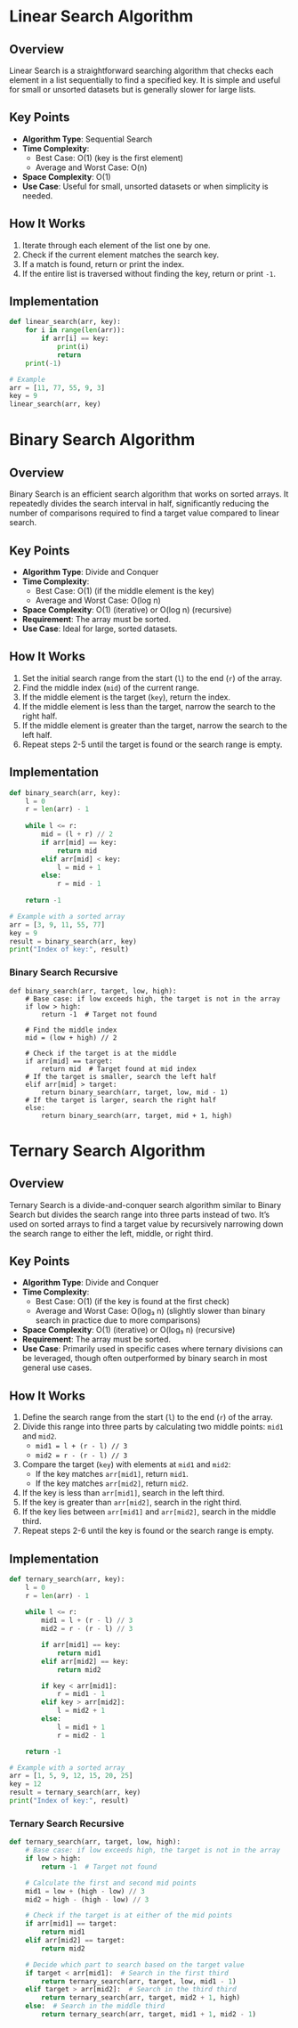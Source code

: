 # Linear Search Algorithm

## Overview
Linear Search is a straightforward searching algorithm that checks each element in a list sequentially to find a specified key. It is simple and useful for small or unsorted datasets but is generally slower for large lists.

## Key Points
- **Algorithm Type**: Sequential Search
- **Time Complexity**: 
  - Best Case: O(1) (key is the first element)
  - Average and Worst Case: O(n)
- **Space Complexity**: O(1)
- **Use Case**: Useful for small, unsorted datasets or when simplicity is needed.

## How It Works
1. Iterate through each element of the list one by one.
2. Check if the current element matches the search key.
3. If a match is found, return or print the index.
4. If the entire list is traversed without finding the key, return or print `-1`.

## Implementation
```python
def linear_search(arr, key):
    for i in range(len(arr)):
        if arr[i] == key:
            print(i)
            return
    print(-1)

# Example
arr = [11, 77, 55, 9, 3]
key = 9
linear_search(arr, key)
```

# Binary Search Algorithm

## Overview
Binary Search is an efficient search algorithm that works on sorted arrays. It repeatedly divides the search interval in half, significantly reducing the number of comparisons required to find a target value compared to linear search.

## Key Points
- **Algorithm Type**: Divide and Conquer
- **Time Complexity**: 
  - Best Case: O(1) (if the middle element is the key)
  - Average and Worst Case: O(log n)
- **Space Complexity**: O(1) (iterative) or O(log n) (recursive)
- **Requirement**: The array must be sorted.
- **Use Case**: Ideal for large, sorted datasets.

## How It Works
1. Set the initial search range from the start (`l`) to the end (`r`) of the array.
2. Find the middle index (`mid`) of the current range.
3. If the middle element is the target (`key`), return the index.
4. If the middle element is less than the target, narrow the search to the right half.
5. If the middle element is greater than the target, narrow the search to the left half.
6. Repeat steps 2-5 until the target is found or the search range is empty.

## Implementation
```python
def binary_search(arr, key):
    l = 0
    r = len(arr) - 1
    
    while l <= r:
        mid = (l + r) // 2
        if arr[mid] == key:
            return mid
        elif arr[mid] < key:
            l = mid + 1
        else:
            r = mid - 1
    
    return -1

# Example with a sorted array
arr = [3, 9, 11, 55, 77]
key = 9
result = binary_search(arr, key)
print("Index of key:", result)
```
### Binary Search Recursive

```
def binary_search(arr, target, low, high):
    # Base case: if low exceeds high, the target is not in the array
    if low > high:
        return -1  # Target not found

    # Find the middle index
    mid = (low + high) // 2

    # Check if the target is at the middle
    if arr[mid] == target:
        return mid  # Target found at mid index
    # If the target is smaller, search the left half
    elif arr[mid] > target:
        return binary_search(arr, target, low, mid - 1)
    # If the target is larger, search the right half
    else:
        return binary_search(arr, target, mid + 1, high)
```


# Ternary Search Algorithm

## Overview
Ternary Search is a divide-and-conquer search algorithm similar to Binary Search but divides the search range into three parts instead of two. It’s used on sorted arrays to find a target value by recursively narrowing down the search range to either the left, middle, or right third.

## Key Points
- **Algorithm Type**: Divide and Conquer
- **Time Complexity**: 
  - Best Case: O(1) (if the key is found at the first check)
  - Average and Worst Case: O(log₃ n) (slightly slower than binary search in practice due to more comparisons)
- **Space Complexity**: O(1) (iterative) or O(log₃ n) (recursive)
- **Requirement**: The array must be sorted.
- **Use Case**: Primarily used in specific cases where ternary divisions can be leveraged, though often outperformed by binary search in most general use cases.

## How It Works
1. Define the search range from the start (`l`) to the end (`r`) of the array.
2. Divide this range into three parts by calculating two middle points: `mid1` and `mid2`.
   - `mid1 = l + (r - l) // 3`
   - `mid2 = r - (r - l) // 3`
3. Compare the target (`key`) with elements at `mid1` and `mid2`:
   - If the key matches `arr[mid1]`, return `mid1`.
   - If the key matches `arr[mid2]`, return `mid2`.
4. If the key is less than `arr[mid1]`, search in the left third.
5. If the key is greater than `arr[mid2]`, search in the right third.
6. If the key lies between `arr[mid1]` and `arr[mid2]`, search in the middle third.
7. Repeat steps 2-6 until the key is found or the search range is empty.

## Implementation
```python
def ternary_search(arr, key):
    l = 0
    r = len(arr) - 1
    
    while l <= r:
        mid1 = l + (r - l) // 3
        mid2 = r - (r - l) // 3

        if arr[mid1] == key:
            return mid1
        elif arr[mid2] == key:
            return mid2

        if key < arr[mid1]:
            r = mid1 - 1
        elif key > arr[mid2]:
            l = mid2 + 1
        else:
            l = mid1 + 1
            r = mid2 - 1

    return -1

# Example with a sorted array
arr = [1, 5, 9, 12, 15, 20, 25]
key = 12
result = ternary_search(arr, key)
print("Index of key:", result)
```


### Ternary Search Recursive

```python
def ternary_search(arr, target, low, high):
    # Base case: if low exceeds high, the target is not in the array
    if low > high:
        return -1  # Target not found

    # Calculate the first and second mid points
    mid1 = low + (high - low) // 3
    mid2 = high - (high - low) // 3

    # Check if the target is at either of the mid points
    if arr[mid1] == target:
        return mid1
    elif arr[mid2] == target:
        return mid2

    # Decide which part to search based on the target value
    if target < arr[mid1]:  # Search in the first third
        return ternary_search(arr, target, low, mid1 - 1)
    elif target > arr[mid2]:  # Search in the third third
        return ternary_search(arr, target, mid2 + 1, high)
    else:  # Search in the middle third
        return ternary_search(arr, target, mid1 + 1, mid2 - 1)

```


